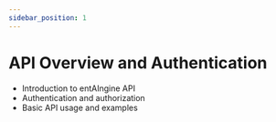```yaml
---
sidebar_position: 1
---
```


# API Overview and Authentication

- Introduction to entAIngine API
- Authentication and authorization
- Basic API usage and examples
